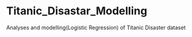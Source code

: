 # Titanic_Disastar_Modelling
Analyses and modelling(Logistic Regression) of Titanic Disaster dataset
